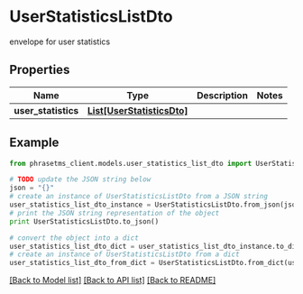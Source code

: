 # UserStatisticsListDto

envelope for user statistics

## Properties

| Name                | Type                                                | Description | Notes |
| ------------------- | --------------------------------------------------- | ----------- | ----- |
| **user_statistics** | [**List[UserStatisticsDto]**](UserStatisticsDto.md) |             |

## Example

```python
from phrasetms_client.models.user_statistics_list_dto import UserStatisticsListDto

# TODO update the JSON string below
json = "{}"
# create an instance of UserStatisticsListDto from a JSON string
user_statistics_list_dto_instance = UserStatisticsListDto.from_json(json)
# print the JSON string representation of the object
print UserStatisticsListDto.to_json()

# convert the object into a dict
user_statistics_list_dto_dict = user_statistics_list_dto_instance.to_dict()
# create an instance of UserStatisticsListDto from a dict
user_statistics_list_dto_from_dict = UserStatisticsListDto.from_dict(user_statistics_list_dto_dict)
```

[[Back to Model list]](../README.md#documentation-for-models) [[Back to API list]](../README.md#documentation-for-api-endpoints) [[Back to README]](../README.md)
